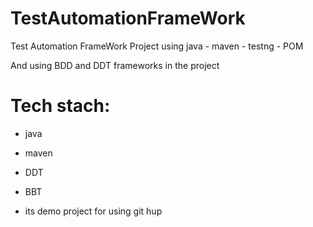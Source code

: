 # TestAutomationFrameWork
Test Automation FrameWork Project using java - maven - testng - POM

And using BDD and DDT frameworks in the project


# Tech stach:

- java 
- maven
- DDT
- BBT

- its demo project for using git hup 
